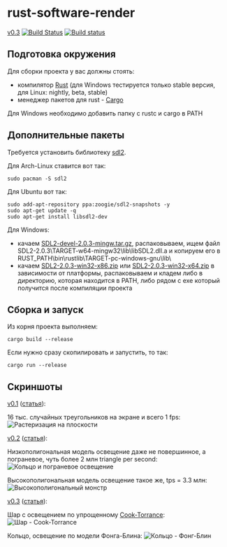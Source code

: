 # rust-software-render

[v0.3](https://github.com/ReanGD/rust-software-render/tree/v03) [![Build Status](https://travis-ci.org/ReanGD/rust-software-render.svg?branch=v03)](https://travis-ci.org/ReanGD/rust-software-render) [![Build status](https://ci.appveyor.com/api/projects/status/y32wy5vu51q9hscm/branch/v03?svg=true)](https://ci.appveyor.com/project/ReanGD/rust-software-render/branch/v03)

Подготовка окружения
--
Для сборки проекта у вас должны стоять:
- компилятор [Rust](http://www.rust-lang.org/) (для Windows тестируется только stable версия, для Linux: nightly, beta, stable)
- менеджер пакетов для rust - [Cargo](https://crates.io/)

Для Windows необходимо добавить папку с rustc и cargo в PATH

Дополнительные пакеты
--
Требуется установить библиотеку [sdl2](https://www.libsdl.org/download-2.0.php).

Для Arch-Linux ставится вот так:
```Shell
sudo pacman -S sdl2
```
Для Ubuntu вот так:
```Shell
sudo add-apt-repository ppa:zoogie/sdl2-snapshots -y
sudo apt-get update -q
sudo apt-get install libsdl2-dev
```

Для Windows:
- качаем [SDL2-devel-2.0.3-mingw.tar.gz](https://www.libsdl.org/release/SDL2-devel-2.0.3-mingw.tar.gz), распаковываем, ищем файл SDL2-2.0.3\TARGET-w64-mingw32\lib\libSDL2.dll.a и копируем его в RUST_PATH\bin\rustlib\TARGET-pc-windows-gnu\lib\
- качаем [SDL2-2.0.3-win32-x86.zip](https://www.libsdl.org/release/SDL2-2.0.3-win32-x86.zip) или [SDL2-2.0.3-win32-x64.zip](https://www.libsdl.org/release/SDL2-2.0.3-win32-x64.zip) в зависимости от платформы, распаковываем и кладем либо в директорию, которая находится в PATH, либо рядом с exe который получится после компиляции проекта

Сборка и запуск
--
Из корня проекта выполняем:
```Shell
cargo build --release
```
Если нужно сразу скопилировать и запустить, то так:
```Shell
cargo run --release
```


Скриншоты
--

[v0.1](https://github.com/ReanGD/rust-software-render/tree/v01) ([статья](http://reangdblog.blogspot.com/2015/08/software-render-rust.html)):

16 тыс. случайных треугольников на экране и всего 1 fps:
![Растеризация на плоскости](https://github.com/ReanGD/rust-software-render/blob/v03/screenshots/scene_1.png "Растеризация на плоскости")

[v0.2](https://github.com/ReanGD/rust-software-render/tree/v02) ([статья](http://reangdblog.blogspot.com/2015/09/software-render-rust-3d.html)):

Низкополигональная модель освещение даже не повершинное, а пограневое, чуть более 2 млн triangle per second:
![Кольцо и пограневое освещение](https://github.com/ReanGD/rust-software-render/blob/v03/screenshots/scene_2_1.png "Кольцо и пограневое освещение")

Высокополигональная модель освещение такое же, tps = 3.3 млн:
![Высокополигональный монстр](https://github.com/ReanGD/rust-software-render/blob/v03/screenshots/scene_2_2.png "Высокополигональный монстр")

[v0.3](https://github.com/ReanGD/rust-software-render/tree/v03) ([статья](http://reangdblog.blogspot.com/2015/09/software-render-rust.html)):

Шар с освещением по упрощенному [Cook-Torrance](http://www.gamedev.ru/code/articles/Cook-Torrance):
![Шар - Cook-Torrance](https://github.com/ReanGD/rust-software-render/blob/v03/screenshots/scene_3_1.png "Шар - Cook-Torrance")

Кольцо, освещение по модели Фонга-Блина:
![Кольцо - Фонг-Блин](https://github.com/ReanGD/rust-software-render/blob/v03/screenshots/scene_3_2.png "Кольцо - Фонг-Блин")
